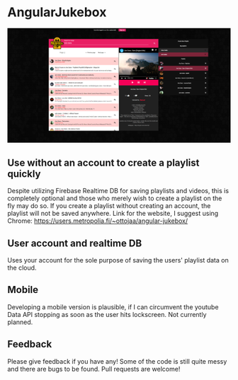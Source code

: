 # AngularJukebox

![](src/assets/img/Nukeboxx.png)

## Use without an account to create a playlist quickly

Despite utilizing Firebase Realtime DB for saving playlists and videos, this is completely optional and those who merely wish to create a playlist on the fly may do so. If you create a playlist without creating an account, the playlist will not be saved anywhere. Link for the website, I suggest using Chrome: https://users.metropolia.fi/~ottojaa/angular-jukebox/


## User account and realtime DB

Uses your account for the sole purpose of saving the users' playlist data on the cloud. 

## Mobile

Developing a mobile version is plausible, if I can circumvent the youtube Data API stopping as soon as the user hits lockscreen. Not currently planned.

## Feedback

Please give feedback if you have any! Some of the code is still quite messy and there are bugs to be found. Pull requests are welcome!

